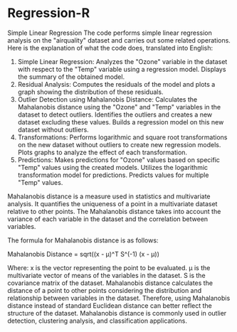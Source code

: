 # Regression-R

Simple Linear Regression 
The code performs simple linear regression analysis on the "airquality" dataset and carries out some related operations. Here is the explanation of what the code does, translated into English:
1) Simple Linear Regression: Analyzes the "Ozone" variable in the dataset with respect to the "Temp" variable using a regression model. Displays the summary of the obtained model.
2) Residual Analysis: Computes the residuals of the model and plots a graph showing the distribution of these residuals.
3) Outlier Detection using Mahalanobis Distance: Calculates the Mahalanobis distance using the "Ozone" and "Temp" variables in the dataset to detect outliers. Identifies the outliers and creates a new dataset excluding these values. Builds a regression model on this new dataset without outliers.
4) Transformations: Performs logarithmic and square root transformations on the new dataset without outliers to create new regression models. Plots graphs to analyze the effect of each transformation.
5) Predictions: Makes predictions for "Ozone" values based on specific "Temp" values using the created models. Utilizes the logarithmic transformation model for predictions. Predicts values for multiple "Temp" values.

Mahalanobis distance is a measure used in statistics and multivariate analysis. It quantifies the uniqueness of a point in a multivariate dataset relative to other points. The Mahalanobis distance takes into account the variance of each variable in the dataset and the correlation between variables.

The formula for Mahalanobis distance is as follows:

Mahalanobis Distance = sqrt((x - μ)^T S^(-1) (x - μ))

Where:
x is the vector representing the point to be evaluated.
μ is the multivariate vector of means of the variables in the dataset.
S is the covariance matrix of the dataset.
Mahalanobis distance calculates the distance of a point to other points considering the distribution and relationship between variables in the dataset. Therefore, using Mahalanobis distance instead of standard Euclidean distance can better reflect the structure of the dataset. Mahalanobis distance is commonly used in outlier detection, clustering analysis, and classification applications.
